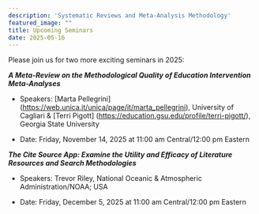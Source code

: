 ```yaml
---
description: 'Systematic Reviews and Meta-Analysis Methodology'
featured_image: ""
title: Upcoming Seminars
date: 2025-05-16
---
```


Please join us for two more exciting seminars in 2025:

***A Meta-Review on the Methodological Quality of Education Intervention Meta-Analyses***

-   Speakers: [Marta Pellegrini] (https://web.unica.it/unica/page/it/marta_pellegrini), University of Cagliari & [Terri Pigott] (https://education.gsu.edu/profile/terri-pigott/), Georgia State University

-   Date: Friday, November 14, 2025 at 11:00 am Central/12:00 pm Eastern





***The Cite Source App: Examine the Utility and Efficacy of Literature Resources and Search Methodologies***

-   Speakers: Trevor Riley, National Oceanic & Atmospheric Administration/NOAA; USA

-   Date: Friday, December 5, 2025 at 11:00 am Central/12:00 pm Eastern